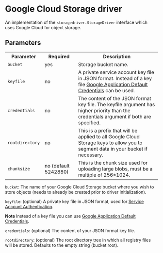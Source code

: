 <!--[metadata]>
+++
title = "GCS storage driver"
description = "Explains how to use the Google Cloud Storage drivers"
keywords = ["registry, service, driver, images, storage,  gcs, google, cloud"]
+++
<![end-metadata]-->


# Google Cloud Storage driver

An implementation of the `storagedriver.StorageDriver` interface which uses Google Cloud for object storage.

## Parameters


<table>
  <tr>
    <th>Parameter</th>
    <th>Required</th>
    <th>Description</th>
  </tr>
  <tr>
    <td>
      <code>bucket</code>
    </td>
    <td>
      yes
    </td>
    <td>
      Storage bucket name.
    </td>
  </tr>
  <tr>
    <td>
      <code>keyfile</code>
    </td>
    <td>
      no
    </td>
    <td>
      A private service account key file in JSON format. Instead of a key file <a href="https://developers.google.com/identity/protocols/application-default-credentials">Google Application Default Credentials</a> can be used.
    </td>
  </tr>
  <tr>
    <td>
      <code>credentials</code>
    </td>
    <td>
      no
    </td>
    <td>
      The content of the JSON format key file. The keyfile argument has higher priority than the credentials argument if both are specified.
    </td>
  </tr>
   <tr>
    <td>
      <code>rootdirectory</code>
    </td>
    <td>
      no
    </td>
    <td>
      This is a prefix that will be applied to all Google Cloud Storage keys to allow you to segment data in your bucket if necessary.
  </tr>
  </tr>
   <tr>
    <td>
      <code>chunksize</code>
    </td>
    <td>
      no (default 5242880)
    </td>
    <td>
      This is the chunk size used for uploading large blobs, must be a multiple of 256*1024.
  </tr>

</table>


`bucket`: The name of your Google Cloud Storage bucket where you wish to store objects (needs to already be created prior to driver initialization).

`keyfile`: (optional) A private key file in JSON format, used for [Service Account Authentication](https://cloud.google.com/storage/docs/authentication#service_accounts).

**Note** Instead of a key file you can use [Google Application Default Credentials](https://developers.google.com/identity/protocols/application-default-credentials).

`credentials`: (optional) The content of your JSON format key file.

`rootdirectory`: (optional) The root directory tree in which all registry files will be stored. Defaults to the empty string (bucket root).
